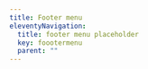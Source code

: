 ```yaml
---
title: Footer menu
eleventyNavigation:
  title: footer menu placeholder
  key: foootermenu
  parent: ""
---
```

